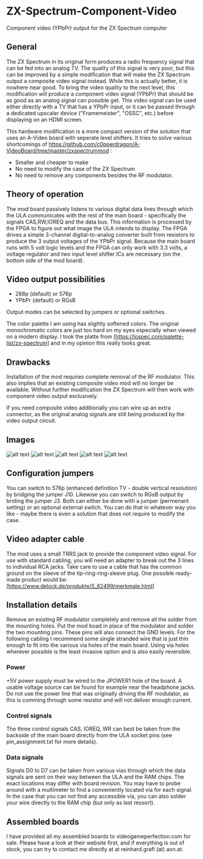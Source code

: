# ZX-Spectrum-Component-Video
Component video (YPbPr) output for the ZX Spectrum computer 

## General

The ZX Spectrum in its original form produces a radio frequency signal that can be fed into an analog TV. The quality of this
signal is very poor, but this can be improved by a simple modification that will make the ZX Spectrum output a composite video
signal instead. While this is actually better, it is nowhere near good. To bring the video quality to the next level,
this modification will produce a component video signal (YPbPr) that should be as good as an analog signal can possible get.
This video signal can be used either directly with a TV that has a YPbPr input, or it can be passed through a dedicated upscaler device
("Framemeister", "OSSC", etc.) before displaying on an HDMI screen.

This hardware modification is a more compact version of the solution that uses an A-Video board with seperate level shifters.
It tries to solve various shortcomings of https://github.com/c0pperdragon/A-VideoBoard/tree/master/zxspectrummod :

- Smaller and cheaper to make
- No need to modify the case of the ZX Spectrum
- No need to remove any components besides the RF modulator.

## Theory of operation

The mod board passively listens to various digital data lines through which the ULA communicates with the rest of the 
main board - specifically the signals CAS,RW,IOREQ and the data bus. This information is processed by the FPGA 
to figure out what image the ULA intends to display. The FPGA drives a simple 3-channel digital-to-analog converter built from
resistors to produce the 3 output voltages of the YPbPr signal.
Because the main board runs with 5 volt logic levels and the FPGA can only work with 3.3 volts, a voltage regulator and
two input level shifter ICs are necessary (on the bottom side of the mod board). 

## Video output possibilities

- 288p (default) or 576p
- YPbPr (default) or RGsB

Output modes can be selected by jumpers or optional switches.

The color palette I am using has slightly softened colors. The original monochromatic colors are just too hard on
my eyes especially when viewed on a modern display.
I took the platte from [https://lospec.com/palette-list/zx-spectrum] and in my opinion this really looks great.

## Drawbacks

Installation of the mod requires complete removal of the RF modulator. This also implies that an
existing composite video mod will no longer be available. Without further modification the 
ZX Spectrum will then work with component video output exclusively.

If you need composite video additionally you can wire up an extra connector, as the
original analog signals are still being produced by the video output circuit.

## Images
![alt text](doc/board.jpg "The mod board itself")
![alt text](doc/backside.jpg "Backside")
![alt text](doc/install.jpg "Installation")
![alt text](doc/professor.jpg "Screenshoot")
![alt text](doc/willy.jpg "Screenshot detail")

## Configuration jumpers

You can switch to 576p (enhanced definition TV - double vertical resolution) by bridging the jumper J10.
Likewise you can switch to RGsB output by briding the jumper J3.
Both can either be done with a jumper (permenant setting) or an optional external switch. You can
do that in whatever way you like - maybe there is even a solution that does not require to modify the
case.

## Video adapter cable

The mod uses a small TRRS jack to provide the component video signal. For use with standard cabling,
you will need an adapter to break out the 3 lines to individual RCA jacks. Take care to use a cable
that has the common ground on the sleeve of the tip-ring-ring-sleeve plug.
One possible ready-made product would be: [https://www.delock.de/produkte/S_62499/merkmale.html]

## Installation details

Remove an existing RF modulator completely and remove all the solder from the mounting holes.
Put the mod boad in place of the modulator and solder the two mounting pins. These pins will also
connect the GND levels.
For the following cabling I recommend some single stranded wire that is just thin enough to fit
into the various via holes of the main board. Using via holes wherever possible is the least invasive
option and is also easily reversible.

### Power

+5V power supply must be wired to the JPOWER1 hole of the board. A usable voltage source can be found
for example near the headphone jacks. Do not use the power line that was originally driving the 
RF modulator, as this is comming through some resistor and will not deliver enough current.

### Control signals

The three control signals CAS, IOREQ, WR can best be taken from the backside of the main board directly from
the ULA socket pins (see pin_assignment.txt for more details).

### Data signals

Signals D0 to D7 can be taken from various vias through which the data signals are 
sent on their way between the ULA and the RAM chips. 
The exact locations may differ with board revision. You may have to probe around with a multimeter
to find a conveniently located via for each signal. In the case that you can not 
find any accessible via, you can also solder your wire directly to the RAM chip (but only as last ressort).  

## Assembled boards

I have provided all my assembled boards to videogameperfection.com for sale. 
Please have a look at their website first, and if everything is out of stock, you
can try to contact me directly at at reinhard.grafl (at) aon.at.
